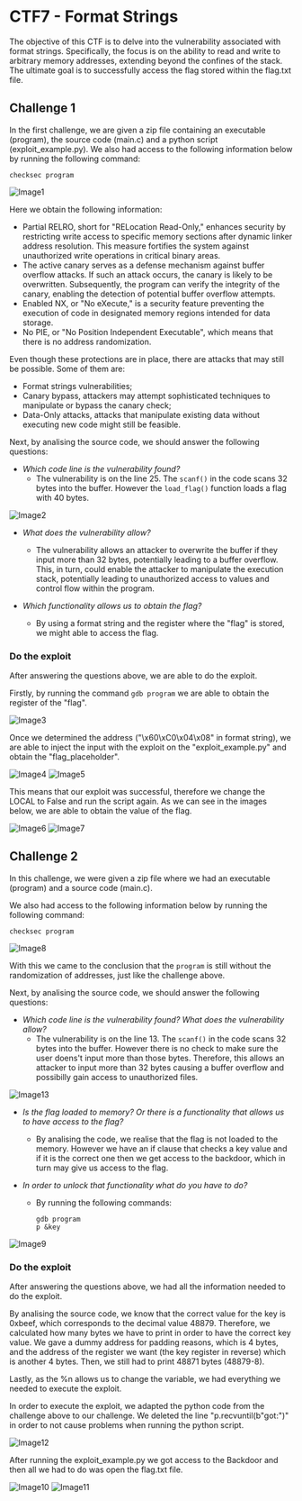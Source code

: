 # CTF7 - Format Strings

The objective of this CTF is to delve into the vulnerability associated with format strings. Specifically, the focus is on the ability to read and write to arbitrary memory addresses, extending beyond the confines of the stack. The ultimate goal is to successfully access the flag stored within the flag.txt file.

## Challenge 1

In the first challenge, we are given a zip file containing an executable (program), the source code (main.c) and a python script (exploit_example.py).
We also had access to the following information below by running the following command:

```SHELL
checksec program
```

![Image1](images/CTF7/1.png)

Here we obtain the following information:
- Partial RELRO, short for "RELocation Read-Only," enhances security by restricting write access to specific memory sections after dynamic linker address resolution. This measure fortifies the system against unauthorized write operations in critical binary areas.
- The active canary serves as a defense mechanism against buffer overflow attacks. If such an attack occurs, the canary is likely to be overwritten. Subsequently, the program can verify the integrity of the canary, enabling the detection of potential buffer overflow attempts.
- Enabled NX, or "No eXecute," is a security feature preventing the execution of code in designated memory regions intended for data storage.
- No PIE, or "No Position Independent Executable", which means that there is no address randomization.

Even though these protections are in place, there are attacks that may still be possible. Some of them are:
- Format strings vulnerabilities;
- Canary bypass, attackers may attempt sophisticated techniques to manipulate or bypass the canary check;
- Data-Only attacks, attacks that manipulate existing data without executing new code might still be feasible.

Next, by analising the source code, we should answer the following questions:

- *Which code line is the vulnerability found?*
    - The vulnerability is on the line 25. The ```scanf()``` in the code scans 32 bytes into the buffer. However the ```load_flag()``` function loads a flag with 40 bytes.

![Image2](images/CTF7/2.jpeg)

- *What does the vulnerability allow?*
    - The vulnerability allows an attacker to overwrite the buffer if they input more than 32 bytes, potentially leading to a buffer overflow. This, in turn, could enable the attacker to manipulate the execution stack, potentially leading to unauthorized access to values and control flow within the program.

- *Which functionality allows us to obtain the flag?*
    - By using a format string and the register where the "flag" is stored, we might able to access the flag.


### Do the exploit

After answering the questions above, we are able to do the exploit.

Firstly, by running the command ```gdb program``` we are able to obtain the register of the "flag".

![Image3](images/CTF7/3.png)

Once we determined the address ("\x60\xC0\x04\x08" in format string), we are able to inject the input with the exploit on the "exploit_example.py" and obtain the "flag_placeholder".

![Image4](images/CTF7/4.png)
![Image5](images/CTF7/5.png)

This means that our exploit was successful, therefore we change the LOCAL to False and run the script again. As we can see in the images below, we are able to obtain the value of the flag.

![Image6](images/CTF7/6.png)
![Image7](images/CTF7/7.png)



## Challenge 2

In this challenge, we were given a zip file where we had an executable (program) and a source code (main.c). 

We also had access to the following information below by running the following command:

```SHELL
checksec program
```

![Image8](images/CTF7/8.png)

With this we came to the conclusion that the ```program``` is still without the randomization of addresses, just like the challenge above.

Next, by analising the source code, we should answer the following questions:

- *Which code line is the vulnerability found? What does the vulnerability allow?*
    - The vulnerability is on the line 13. The ```scanf()``` in the code scans 32 bytes into the buffer. However there is no check to make sure the user doens't input more than those bytes. Therefore, this allows an attacker to input more than 32 bytes causing a buffer overflow and possibilly gain access to unauthorized files.

![Image13](images/CTF7/13.jpeg)

- *Is the flag loaded to memory? Or there is a functionality that allows us to have access to the flag?*
    - By analising the code, we realise that the flag is not loaded to the memory. However we have an if clause that checks a key value and if it is the correct one then we get access to the backdoor, which in turn may give us access to the flag.

- *In order to unlock that functionality what do you have to do?*
    - By running the following commands:
        ```SHELL
        gdb program
        p &key
        ```

![Image9](images/CTF7/9.png)


### Do the exploit

After answering the questions above, we had all the information needed to do the exploit.

By analising the source code, we know that the correct value for the key is 0xbeef, which corresponds to the decimal value 48879. Therefore, we calculated how many bytes we have to print in order to have the correct key value.
We gave a dummy address for padding reasons, which is 4 bytes, and the address of the register we want (the key register in reverse) which is another 4 bytes. Then, we still had to print 48871 bytes (48879-8).

Lastly, as the %n allows us to change the variable, we had everything we needed to execute the exploit.


In order to execute the exploit, we adapted the python code from the challenge above to our challenge.
We deleted the line "p.recvuntil(b"got:")" in order to not cause problems when running the python script.

![Image12](images/CTF7/12.png)

After running the exploit_example.py we got access to the Backdoor and then all we had to do was open the flag.txt file.

![Image10](images/CTF7/10.png)
![Image11](images/CTF7/11.png)